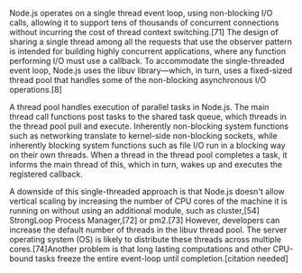 Node.js operates on a single thread event loop, using non-blocking I/O calls, allowing it to support tens of thousands of concurrent connections without incurring the cost of thread context switching.[71] The design of sharing a single thread among all the requests that use the observer pattern is intended for building highly concurrent applications, where any function performing I/O must use a callback. To accommodate the single-threaded event loop, Node.js uses the libuv library—which, in turn, uses a fixed-sized thread pool that handles some of the non-blocking asynchronous I/O operations.[8]

A thread pool handles execution of parallel tasks in Node.js. The main thread call functions post tasks to the shared task queue, which threads in the thread pool pull and execute. Inherently non-blocking system functions such as networking translate to kernel-side non-blocking sockets, while inherently blocking system functions such as file I/O run in a blocking way on their own threads. When a thread in the thread pool completes a task, it informs the main thread of this, which in turn, wakes up and executes the registered callback.

A downside of this single-threaded approach is that Node.js doesn't allow vertical scaling by increasing the number of CPU cores of the machine it is running on without using an additional module, such as cluster,[54] StrongLoop Process Manager,[72] or pm2.[73] However, developers can increase the default number of threads in the libuv thread pool. The server operating system (OS) is likely to distribute these threads across multiple cores.[74]Another problem is that long lasting computations and other CPU-bound tasks freeze the entire event-loop until completion.[citation needed]